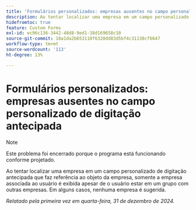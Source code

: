 ```yaml
---
title: 'Formulários personalizados: empresas ausentes no campo personalizado de digitação antecipada'
description: Ao tentar localizar uma empresa em um campo personalizado de digitação antecipada que faz referência ao objeto da empresa, somente a empresa associada ao usuário é exibida apesar de o usuário estar em um grupo com outras empresas. Em alguns casos, nenhuma empresa é sugerida.
hidefromtoc: true
feature: Custom Forms
exl-id: ec96c136-3442-48d8-9ed1-38d169658c10
source-git-commit: 18a1da2b653110f6320dd83d5bf4c31130cf6647
workflow-type: tm+mt
source-wordcount: '113'
ht-degree: 13%

---
```


# Formulários personalizados: empresas ausentes no campo personalizado de digitação antecipada

>[!NOTE]
>
>Este problema foi encerrado porque o programa está funcionando conforme projetado.

Ao tentar localizar uma empresa em um campo personalizado de digitação antecipada que faz referência ao objeto da empresa, somente a empresa associada ao usuário é exibida apesar de o usuário estar em um grupo com outras empresas. Em alguns casos, nenhuma empresa é sugerida.

_Relatado pela primeira vez em quarta-feira, 31 de dezembro de 2024._
